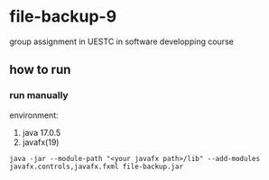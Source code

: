 # file-backup-9
group assignment in UESTC in software developping course


## how to run

### run manually
environment: 
1. java 17.0.5 
2. javafx(19)
~~~
java -jar --module-path "<your javafx path>/lib" --add-modules javafx.controls,javafx.fxml file-backup.jar
~~~
